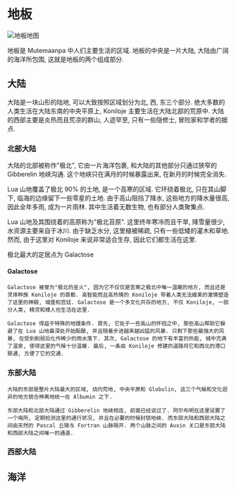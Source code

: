 # 地板

![地板地图](../assets/map.svg)

地板是 Mutemaanpa 中人们主要生活的区域. 地板的中央是一片大陆, 大陆由广阔的海洋所包围, 这就是地板的两个组成部分.

## 大陆

大陆是一块山形的陆地, 可以大致按照区域划分为北, 西, 东三个部分. 绝大多数的人类生活在大陆东南的中央平原上, Koniloje 主要生活在大陆北部的荒原中. 大陆的西部主要是炎热而且荒凉的群山, 人迹罕至, 只有一些隐修士, 冒险家和学者的据点.

### 北部大陆

大陆的北部被称作"极北", 它由一片海洋包裹, 和大陆的其他部分只通过狭窄的 Gibberelin 地峡沟通. 这个地峡只在满月的时候暴露出来, 在新月的时候完全消失.

Lua 山地覆盖了极北 90% 的土地, 是一个高寒的区域. 它环绕着极北, 只在其山脚下, 临海的边缘留下一些零星的土地. 由于高山阻挡了降水, 这些地方的降水量很高, 因此全年多雨, 成为一片雨林. 其中生活着无数生物, 也有部分人类聚集点.

Lua 山地及其围绕着的高原称为"极北苔原". 这里终年寒冷而且干旱, 降雪量很少, 水资源主要来自于冰川. 由于缺乏水分, 这里植被稀疏, 只有一些低矮的灌木和草地. 然而, 由于这里对 Koniloje 来说非常适合生存, 因此它们都生活在这里.

极北最大的定居点为 Galactose

#### Galactose

    Galactose 被誉为"极北的圣火", 因为它不仅仅是苦寒之极北中唯一温暖的地方, 而且还是灵体种族 Koniloje 的首都. 高智能而且高热情的 Koniloje 带着人类无法媲美的激情塑造了这里的神殿, 城堡和宫廷. Galactose 是一个多文化共存的地方, 不仅 Koniloje, 一部分人类, 精灵和矮人也生活在这里.

    Galactose 得益于特殊的地理条件. 首先, 它处于一些高山的怀抱之中, 那些高山帮助它躲避了在 Lua 山地最深处开始酝酿, 并且随着步进越来越凶猛的风暴. 只剩下那些最强大的风暴, 在受到削弱后化作稀少的雨水落下. 其次, Galactose 的地下有丰富的热能, 城中充满了温泉, 使得这里的气候十分温暖. 最后, 一条由 Koniloje 修建的道路将它和西北的港口联通, 方便了它的交通.


### 东部大陆

    大陆的东部是整片大陆最大的区域, 烧灼荒地, 中央平原和 Globulin, 这三个气候和文化迥异的地方貌合神离地统一在 Albumin 之下.

    东部大陆和北部大陆通过 Gibberelin 地峡相连, 前面已经说过了. 阿尔布明在这里设置了一个哨所, 定期检测这里的通行状况, 并且在必要的时候封锁地峡. 而东部大陆和西部大陆之间由天然的 Pascal 丘陵与 Fortran 山脉隔开. 两个山脉之间的 Auxin 关口是东部大陆和西部大陆之间唯一的通道.

### 西部大陆

## 海洋
